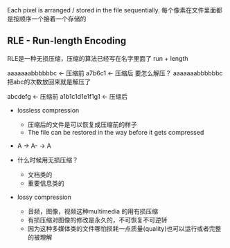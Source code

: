
Each pixel is arranged / stored in the file sequentially.
每个像素在文件里面都是按顺序一个接着一个存储的

## RLE - Run-length Encoding

RLE是一种无损压缩，压缩的算法已经写在名字里面了
run + length

aaaaaaabbbbbbc   <- 压缩前
a7b6c1                     <- 压缩后
要怎么解压？
aaaaaaabbbbbbc 把abc的次数放回来就是解压了

abcdefg <- 压缩前
a1b1c1d1e1f1g1   <- 压缩后




- lossless compression
	- 压缩后的文件是可以恢复成压缩前的样子
	- The file can be restored in the way before it gets compressed
- A -> A-  -> A
- 什么时候用无损压缩？
	- 文档类的
	- 重要信息类的

- lossy compression
	- 音频，图像，视频这种multimedia 的用有损压缩
	- 有损压缩对图像的修改是永久的，不可恢复不可逆转
	- 因为这种多媒体类的文件哪怕损耗一点质量(quality)也可以运行或者完整的被理解




